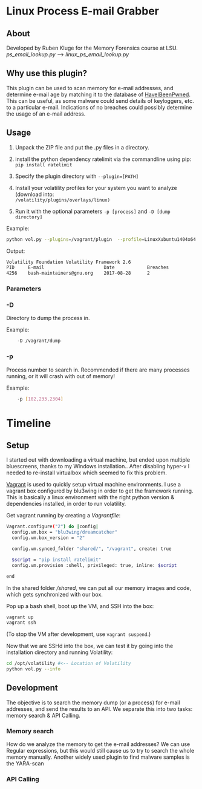 # Linux Process E-mail Grabber
## About
Developed by Ruben Kluge for the Memory Forensics course at LSU.
*ps_email_lookup.py* --> *linux_ps_email_lookup.py* 

## Why use this plugin?
This plugin can be used to scan memory for e-mail addresses, and determine e-mail age by matching it to the database of [HaveIBeenPwned](https://haveibeenpwned.com/).
This can be useful, as some malware could send details of keyloggers, etc. to a particular e-mail. Indications of no breaches could possibly determine the usage of an e-mail address.

## Usage
1.  Unpack the ZIP file and put the .py files in a directory.
    
2.  install the python dependency ratelimit via the commandline using pip:  
    `pip install ratelimit`
    
3.  Specify the plugin directory with `--plugin=[PATH]`
    
4.  Install your volatility profiles for your system you want to analyze (download into:  
    `/volatility/plu‌​gins/overlays/linux)`
    
5.  Run it with the optional parameters `-p [process]` and `-D [dump directory]`

Example:
```bash
python vol.py --plugins=/vagrant/plugin  --profile=LinuxXubuntu1404x64 -f /vagrant/NILES.lime ps_email_lookup -D /vagrant/dump
```
Output:
```bash
Volatility Foundation Volatility Framework 2.6
PID 	E-mail 						Date 			Breaches
4256 	bash-maintainers@gnu.org 	2017-08-28 		2
```


### Parameters
### -D 
Directory to dump the process in.

Example:
```bash
	-D /vagrant/dump
```
### -p
Process number to search in. Recommended if there are many processes running, or it will crash with out of memory!

Example:
```bash
	-p [102,233,2304]
```




# Timeline
## Setup
I started out with downloading a virtual machine, but ended upon multiple bluescreens, thanks to my Windows installation.. After disabling hyper-v I needed to re-install virtualbox which seemed to fix this problem.

[Vagrant](http://vagrantup.com) is used to quickly setup virtual machine environments.
I use a vagrant box configured by blu3wing in order to get the framework running. This is basically a linux environment with the right python version & dependencies installed, in order to run volatility.

Get vagrant running by creating a *Vagrantfile*:
```bash
Vagrant.configure("2") do |config|
  config.vm.box = "blu3wing/dreamcatcher"
  config.vm.box_version = "2"

  config.vm.synced_folder "shared/", "/vagrant", create: true

  $script = "pip install ratelimit"
  config.vm.provision :shell, privileged: true, inline: $script

end
```
In the shared folder */shared*, we can put all our memory images and code, which gets synchronized with our box.

Pop up a bash shell, boot up the VM, and SSH into the box:
```bash
vagrant up
vagrant ssh
```
(To stop the VM after development, use `vagrant suspend`.)

Now that we are SSHd into the box, we can test it by going into the installation directory and running Volatility:
```bash
cd /opt/volatility #<-- Location of Volatility
python vol.py --info
```
## Development
The objective is to search the memory dump (or a process) for e-mail addresses, and send the results to an API. We separate this into two tasks: memory search & API Calling.

### Memory search
How do we analyze the memory to get the e-mail addresses? We can use Regular expressions, but this would still cause us to try to search the whole memory manually. Another widely used plugin to find malware samples is the YARA-scan

### API Calling
